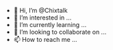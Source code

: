 - 👋 Hi, I’m @Chixtalk
- 👀 I’m interested in ...
- 🌱 I’m currently learning ...
- 💞️ I’m looking to collaborate on ...
- 📫 How to reach me ...

<!---
Chixtalk/Chixtalk is a ✨ special ✨ repository because its `README.md` (this file) appears on your GitHub profile.
You can click the Preview link to take a look at your changes.
--->
